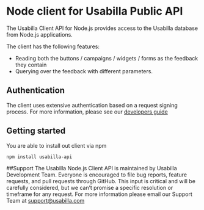 # Node client for Usabilla Public API
The Usabilla Client API for Node.js provides access to the Usabilla database from Node.js applications.

The client has the following features:
* Reading both the buttons / campaigns / widgets / forms as the feedback they contain
* Querying over the feedback with different parameters.

## Authentication
The client uses extensive authentication based on a request signing process. For more information, please see our [developers guide](http://developers.usabilla.com)

## Getting started
You are able to install out client via npm
```
npm install usabilla-api
```

##Support
The Usabilla Node.js Client API is maintained by Usabilla Development Team. Everyone is encouraged to file bug reports, feature requests, and pull requests through GitHub. This input is critical and will be carefully considered, but we can’t promise a specific resolution or timeframe for any request. For more information please email our Support Team at support@usabilla.com
